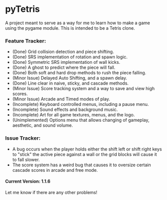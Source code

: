 # pyTetris
A project meant to serve as a way for me to learn how to make a game using the pygame module.
This is intended to be a Tetris clone.

### Feature Tracker:
- (Done) Grid collision detection and piece shifting.
- (Done) SRS implementation of rotation and spawn logic.
- (Done) Symmetric SRS implementation of wall kicks.
- (Done) A ghost to predict where the piece will fall.
- (Done) Both soft and hard drop methods to rush the piece falling.
- (Minor Issue) Delayed Auto Shifting, and a spawn delay.
- (Done) Line clear in naive, sticky, and cascade methods.
- (Minor Issue) Score tracking system and a way to save and view high scores.
- (Minor Issue) Arcade and Timed modes of play.
- (Incomplete) Keyboard controlled menus, including a pause menu.
- (Incomplete) Sound effects and background music.
- (Incomplete) Art for all game textures, menus, and the logo.
- (Unimplemented) Options menu that allows changing of gameplay, aesthetic, and sound volume.

### Issue Tracker:
- A bug occurs when the player holds either the shift left or shift right keys to "stick" the active piece against a wall or the grid blocks will cause it to fall slower.
- The score system has a weird bug that causes it to oversize certain cascade scores in arcade and free mode.

#### Current Version: 1.1.6

Let me know if there are any other problems!
